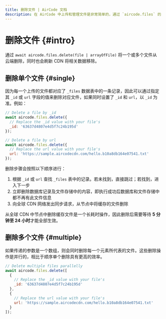 ```yaml
---
title: 删除文件 | AirCode 文档
description: 在 AirCode 中上传和管理文件是非常简单的，通过 `aircode.files` 的接口一行代码即可实现，并且每个上传的文件都会自带一个 CDN 加速的访问地址。
---
```


# 删除文件 {#intro}

通过 `await aircode.files.delete(file | arrayOfFile)` 将一个或多个文件从云端删除，同时也会刷新 CDN 将相关数据移除。

## 删除单个文件 {#single}

因为每一个上传的文件都对应了 `_files` 数据表中的一条记录，因此可以通过指定其 `_id` 或 `url` 字段的值来删除对应文件，如果同时设置了 `_id` 和 `url`，以 `_id` 为准。例如：

```js
// Delete a file by _id
await aircode.files.delete({
  // Replace the _id value with your file's
  _id: '63637d4807e4d5f7c24b195d'
});

// Delete a file by url
await aircode.files.delete({
  // Replace the url value with your file's
  url: 'https://sample.aircodecdn.com/hello.b10a8db164e07541.txt'
});
```

删除步骤会按照以下顺序进行：

1. 根据 `_id` 或 `url` 查找 `_files` 表中的记录。若未找到，直接跳过；若找到，进入下一步
2. 立即删除数据库记录及文件存储中的内容，即执行成功后数据库和文件存储中都不再有此文件信息
3. 向全球 CDN 网络发出同步请求，从节点中将缓存的文件删除

从全球 CDN 中节点中删除缓存文件是一个长耗时操作，因此删除后需要等待 **5 分钟至 24 小时**才能全部生效。

## 删除多个文件 {#multiple}

如果传递的参数是一个数组，则会同时删除每一个元素所代表的文件。这些删除操作是并行的，相比于顺序单个删除具有更高的效率。

```js
// Delete multiple files parallelly
await aircode.files.delete([
  {
    // Replace the _id value with your file's
    _id: '63637d4807e4d5f7c24b195d'
  },
  {
    // Replace the url value with your file's
    url: 'https://sample.aircodecdn.com/hello.b10a8db164e07541.txt'
  }
]);
```



